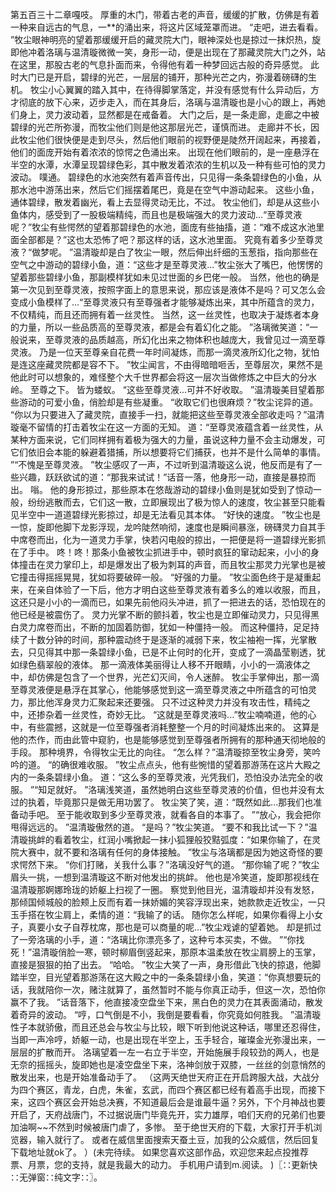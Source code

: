 第五百三十二章嘎吱。
厚重的木门，带着古老的声音，缓缓的扩散，仿佛是有着一种来自远古的气息，一**的涌出来，将这片区域笼罩而进。
“走吧，进去看看。
”牧尘眼神明亮的望着那缓缓开启的藏灵院大门，眼神深处也是掠过一抹炽热，旋即他冲着洛璃与温清璇微微一笑，身形一动，便是出现在了那藏灵院大门之外，站在这里，那股古老的气息扑面而来，令得他有着一种梦回远古般的奇异感觉。
此时大门已是开启，碧绿的光芒，一层层的铺开，那种光芒之内，弥漫着磅礴的生机。
牧尘小心翼翼的踏入其中，在待得脚掌落定，并没有感觉有什么异动后，方才彻底的放下心来，迈步走入，而在其身后，洛璃与温清璇也是小心的跟上，再她们身上，灵力波动着，显然都是在戒备着。
大门之后，是一条走廊，走廊之中被碧绿的光芒所弥漫，而牧尘他们则是他这那层光芒，谨慎而进。
走廊并不长，因此牧尘他们很快便是走到尽头，然后他们眼前的视野便是陡然开阔起来，再接着，他们的面庞开始有着浓浓的惊愕之色涌出来。
出现在他们眼前的，是一座悬浮在半空的水潭，水潭呈现碧绿色彩，其中散发着浓浓的生机以及一种有些可怕的灵力波动。
噗通。
碧绿色的水池突然有着声音传出，只见得一条条碧绿色的小鱼，从那水池中游荡出来，然后它们摇摆着尾巴，竟是在空气中游动起来。
这些小鱼，通体碧绿，散发着幽光，看上去显得灵动无比，不过。
牧尘他们，却是从这些小鱼体内，感受到了一股极端精纯，而且也是极端强大的灵力波动...“至尊灵液呢？”牧尘有些愕然的望着那碧绿色的水池，面庞有些抽搐，道：“难不成这水池里面全部都是？”这也太恐怖了吧？那这样的话，这水池里面。
究竟有着多少至尊灵液？“做梦呢。
”温清璇却是白了牧尘一眼，然后伸出纤细的玉葱指，指向那些在空气之中游动的碧绿小鱼，道：“这些才是至尊灵液...”牧尘张大了嘴巴，他愣愣的望着那些碧绿小鱼，那副模样犹如未见过世面的乡巴佬一般。
当然，他也的确是第一次见到至尊灵液，按照字面上的意思来说，那应该是液体不是吗？可又怎么会变成小鱼模样了...“至尊灵液只有至尊强者才能够凝炼出来，其中所蕴含的灵力，不仅精纯，而且还而拥有着一丝灵性。
当然，这一丝灵性，也取决于凝炼者本身的力量，所以一些品质高的至尊灵液，都是会有着幻化之能。
”洛璃微笑道：“一般说来，至尊灵液的品质越高，所幻化出来之物体积也越庞大，我曾见过一滴至尊灵液。
乃是一位天至尊亲自花费一年时间凝炼，而那一滴灵液所幻化之物，犹怕是连这座藏灵院都是容不下。
”牧尘闻言，不由得暗暗咂舌，至尊层次，果然不是他此时可以想象的，难怪整个大千世界都会将这一层次当做修炼之中巨大的分水岭。
至尊之下。
皆为蝼蚁。
“这些至尊灵液...可并不好收取。
”温清璇美目望着那些游动的可爱小鱼，俏脸却是有些凝重。
“收取它们也很麻烦？”牧尘诧异的道。
“你以为只要进入了藏灵院，直接手一扫，就能把这些至尊灵液全部收走吗？”温清璇毫不留情的打击着牧尘在这一方面的无知。
道：“至尊灵液蕴含着一丝灵性，从某种方面来说，它们同样拥有着极为强大的力量，虽说这种力量不会主动爆发，可它们依旧会本能的躲避着猎捕，所以想要将它们捕获，也并不是什么简单的事情。
”“不愧是至尊灵液。
”牧尘感叹了一声，不过听到温清璇这么说，他反而是有了一些兴趣，跃跃欲试的道：“那我来试试！”话音一落，他身形一动，直接是暴掠而出。
嗡。
他的身形掠过，那些原本在悠哉游动的碧绿小鱼则是犹如受到了惊动一般，纷纷逃散而去，它们这一散，立即展现出了极为惊人的速度，牧尘甚至只能看见半空中一道道碧绿光影掠过，却是无法看见其本体。
“好快的速度。
”牧尘也是一惊，旋即他脚下龙影浮现，龙吟陡然响彻，速度也是瞬间暴涨，磅礴灵力自其手中席卷而出，化为一道灵力手掌，快若闪电般的掠出，一把便是将一道碧绿光影抓在了手中。
咚！咚！那条小鱼被牧尘抓进手中，顿时疯狂的窜动起来，小小的身体撞击在灵力掌印上，却是爆发出了极为刺耳的声音，而且牧尘那灵力光掌也是被它撞击得摇摇晃晃，犹如将要破碎一般。
“好强的力量。
”牧尘面色终于是凝重起来，在亲自体验了一下后，他方才明白这些至尊灵液有着多么的难以收服，而且，这还只是小小的一滴而已，如果先前他闷头冲进，抓了一把进去的话，恐怕现在的他已经是被震伤了。
灵力光掌不断的颤抖着，牧尘也是立即催动灵力，只见得黑白灵力席卷而出，不断的加固着防御，犹如一种僵持一般。
而这种僵持，足足持续了十数分钟的时间，那种震动终于是逐渐的减弱下来，牧尘袖袍一挥，光掌散去，只见得其中那一条碧绿小鱼，已是不止何时的化开，变成了一滴晶莹剔透，犹如绿色翡翠般的液体。
那一滴液体美丽得让人移不开眼睛，小小的一滴液体之中，却仿佛是包含了一个世界，光芒幻灭间，令人迷醉。
牧尘手掌伸出，那一滴至尊灵液便是悬浮在其掌心，他能够感觉到这一滴至尊灵液之中所蕴含的可怕灵力，那比他浑身灵力汇聚起来还要强。
只不过这种灵力并没有攻击性，精纯之中，还掺杂着一丝灵性，奇妙无比。
“这就是至尊灵液吗...”牧尘喃喃道，他的心中，有些震撼，这就是一位至尊强者消耗整整一个月的时间凝炼出来的。
这算是他的杰作，而由此管中窥豹，也是能够感觉到至尊强者所拥有的那种通天彻地般的手段。
那种境界，令得牧尘无比的向往。
“怎么样？”温清璇掠至牧尘身旁，笑吟吟的道。
“的确很难收服。
”牧尘点点头，他有些惋惜的望着那游荡在这片大殿之内的一条条碧绿小鱼。
道：“这么多的至尊灵液，光凭我们，恐怕没办法完全的收服。
”“知足就好。
”洛璃浅笑道，虽然她明白这些至尊灵液的价值，但也并没有太过的执着，毕竟那只是做无用功罢了。
牧尘笑了笑，道：“既然如此...那我们也准备动手吧。
至于能收取到多少至尊灵液，就看各自的本事了。
”“放心，我会把你甩得远远的。
”温清璇傲然的道。
“是吗？”牧尘笑道。
“要不和我比试一下？”温清璇挑衅的看着牧尘，红润小嘴掀起一抹小狐狸般狡黠弧度：“如果你输了，在灵院大赛中，就不要和洛璃有任何的身体接触。
”牧尘与洛璃都是因为她这奇怪的要求愕然下来。
“你们打赌，关我什么事？”洛璃没好气的道。
“那你输了呢？”牧尘眉头一挑，一想到温清璇这不断对他发出的挑衅。
他也是冷笑道，旋即那视线在温清璇那婀娜玲珑的娇躯上扫视了一圈。
察觉到他目光，温清璇却并没有发怒，那倾国倾城般的脸颊上反而有着一抹娇媚的笑容浮现出来，她款款走近牧尘，一只玉手搭在牧尘肩上，柔情的道：“我输了的话。
随你怎么样呢，如果你看得上小女子，真要小女子自荐枕席，那也是可以商量的呢...”牧尘戏谑的望着她。
却是抓过了一旁洛璃的小手，道：“洛璃比你漂亮多了，这种亏本买卖，不做。
”“你找死！”温清璇俏脸一寒，顿时柳眉倒竖起来，那原本温柔放在牧尘肩膀上的玉掌，直接是狠狠的拍了出去。
“哈哈。
”牧尘大笑了一声，身形借此飞快的掠退，他脚踏半空，目光望着那游荡在这大殿之中的一条条碧绿小鱼，笑道：“你真想要玩的话，我就陪你一次，赌注就算了，虽然暂时不能与你真正动手，但这一次，恐怕你赢不了我。
”话音落下，他直接凌空盘坐下来，黑白色的灵力在其表面涌动，散发着奇异的波动。
“哼，口气倒是不小，我倒是要看看，你究竟如何胜我。
”温清璇性子本就骄傲，而且还总会与牧尘与比较，眼下听到他说这种话，哪里还忍得住，当即一声冷哼，娇躯一动，也是出现在半空上，玉手轻合，璀璨金光弥漫出来，一层层的扩散而开。
洛璃望着一左一右立于半空，开始施展手段较劲的两人，也是无奈的摇摇头，旋即她也是凌空盘坐下来，洛神剑放于双膝，一丝丝的剑意悄然的散发出来，也是开始准备动手了。
（这两天绝世天府正在开启跨服大战，大战分为四个赛区，青龙，白虎，朱雀，玄武，而四个赛区都已经有着高手出现，而接下来，这四个赛区会开始总决赛，不知道最后会是谁最牛逼？另外，下个月神战也要开启了，天府战唐门，不过据说唐门毕竟先开，实力雄厚，咱们天府的兄弟们也要加油啊~~不然到时候被唐门虐了，多惨。
至于绝世天府的下载，大家打开手机浏览器，输入就行了。
或者在威信里面搜索天蚕土豆，加我的公众威信，然后回复下载地址就ok了。
）(未完待续。
如果您喜欢这部作品，欢迎您来起点投推荐票、月票，您的支持，就是我最大的动力。
手机用户请到m.阅读。
)〖∷更新快∷无弹窗∷纯文字∷〗。
